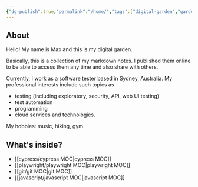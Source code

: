 ```yaml
---
{"dg-publish":true,"permalink":"/home/","tags":["digital-garden","gardenEntry","gardenEntry"]}
---
```



## About 

Hello! My name is Max and this is my digital garden. 

Basically, this is a collection of my markdown notes. I published them online to be able to access them any time and also share with others.

Currently, I work as a software tester based in Sydney, Australia. My professional interests include such topics as 
- testing (including exploratory, security, API, web UI testing)
- test automation
- programming 
- cloud services and technologies.

My hobbies: music, hiking, gym.


## What's inside? 

- [[cypress/cypress MOC\|cypress MOC]]
- [[playwright/playwright MOC\|playwright MOC]]
- [[git/git MOC\|git MOC]]
- [[javascript/javascript MOC\|javascript MOC]]
